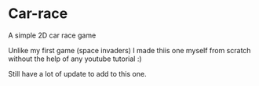 # Car-race
A simple 2D car race game

Unlike my first game (space invaders) I made thiis one myself from scratch without the help of any youtube tutorial :)

Still have a lot of update to add to this one.
